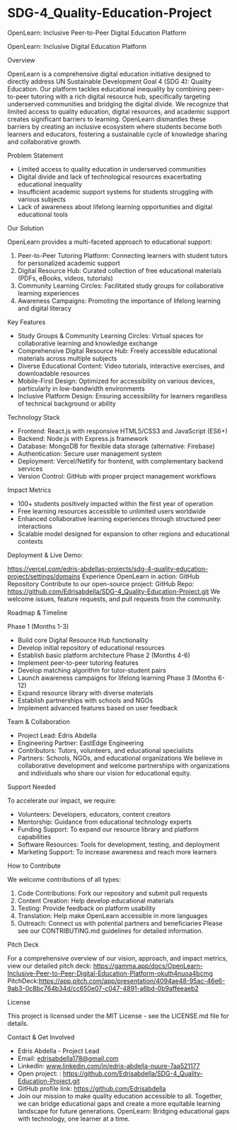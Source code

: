 # SDG-4_Quality-Education-Project
OpenLearn: Inclusive Peer-to-Peer Digital Education Platform
 
OpenLearn: Inclusive Digital Education Platform

Overview

OpenLearn is a comprehensive digital education initiative designed to directly address UN Sustainable Development Goal 4 (SDG 4): Quality Education. Our platform tackles educational inequality by combining peer-to-peer tutoring with a rich digital resource hub, specifically targeting underserved communities and bridging the digital divide.
We recognize that limited access to quality education, digital resources, and academic support creates significant barriers to learning. OpenLearn dismantles these barriers by creating an inclusive ecosystem where students become both learners and educators, fostering a sustainable cycle of knowledge sharing and collaborative growth.

Problem Statement

- 	Limited access to quality education in underserved communities
- 	Digital divide and lack of technological resources exacerbating educational inequality
- 	Insufficient academic support systems for students struggling with various subjects
- 	Lack of awareness about lifelong learning opportunities and digital educational tools

Our Solution

OpenLearn provides a multi-faceted approach to educational support:
1.  Peer-to-Peer Tutoring Platform: Connecting learners with student tutors for personalized academic support
2.  Digital Resource Hub: Curated collection of free educational materials (PDFs, eBooks, videos, tutorials)
3.  Community Learning Circles: Facilitated study groups for collaborative learning experiences
4.  Awareness Campaigns: Promoting the importance of lifelong learning and digital literacy

Key Features

- 	Study Groups & Community Learning Circles: Virtual spaces for collaborative learning and knowledge exchange
- 	Comprehensive Digital Resource Hub: Freely accessible educational materials across multiple subjects
- 	Diverse Educational Content: Video tutorials, interactive exercises, and downloadable resources
- 	Mobile-First Design: Optimized for accessibility on various devices, particularly in low-bandwidth environments
- 	Inclusive Platform Design: Ensuring accessibility for learners regardless of technical background or ability

Technology Stack

- 	Frontend: React.js with responsive HTML5/CSS3 and JavaScript (ES6+)
- 	Backend: Node.js with Express.js framework
- 	Database: MongoDB for flexible data storage (alternative: Firebase)
- 	Authentication: Secure user management system
- 	Deployment: Vercel/Netlify for frontend, with complementary backend services
- 	Version Control: GitHub with proper project management workflows

Impact Metrics

-  100+ students positively impacted within the first year of operation
- 	Free learning resources accessible to unlimited users worldwide
- 	Enhanced collaborative learning experiences through structured peer interactions
- 	Scalable model designed for expansion to other regions and educational contexts

Deployment & Live Demo:

https://vercel.com/edris-abdellas-projects/sdg-4-quality-education-project/settings/domains
Experience OpenLearn in action:
GitHub Repository
Contribute to our open-source project:
GitHub Repo: https://github.com/Edrisabdella/SDG-4_Quality-Education-Project.git
We welcome issues, feature requests, and pull requests from the community.

Roadmap & Timeline

Phase 1 (Months 1-3)
- 	Build core Digital Resource Hub functionality
-	Develop initial repository of educational resources
-	Establish basic platform architecture
Phase 2 (Months 4-6)
-	Implement peer-to-peer tutoring features
-	Develop matching algorithm for tutor-student pairs
-	Launch awareness campaigns for lifelong learning
Phase 3 (Months 6-12)
- 	Expand resource library with diverse materials
- 	Establish partnerships with schools and NGOs
- 	Implement advanced features based on user feedback

Team & Collaboration

- 	Project Lead: Edris Abdella
- 	Engineering Partner: EastEdge Engineering
- 	Contributors: Tutors, volunteers, and educational specialists
- 	Partners: Schools, NGOs, and educational organizations
We believe in collaborative development and welcome partnerships with organizations and individuals who share our vision for educational equity.

Support Needed

To accelerate our impact, we require:
- 	Volunteers: Developers, educators, content creators
- 	Mentorship: Guidance from educational technology experts
- 	Funding Support: To expand our resource library and platform capabilities
- 	Software Resources: Tools for development, testing, and deployment
- 	Marketing Support: To increase awareness and reach more learners

How to Contribute

We welcome contributions of all types:
1.  Code Contributions: Fork our repository and submit pull requests
2.  Content Creation: Help develop educational materials
3.  Testing: Provide feedback on platform usability
4.  Translation: Help make OpenLearn accessible in more languages
5.  Outreach: Connect us with potential partners and beneficiaries
Please see our CONTRIBUTING.md guidelines for detailed information.

Pitch Deck

For a comprehensive overview of our vision, approach, and impact metrics, view our detailed pitch deck: https://gamma.app/docs/OpenLearn-Inclusive-Peer-to-Peer-Digital-Education-Platform-okuth4nuoa4bcmg
PitchDeck:https://app.pitch.com/app/presentation/4094ae48-95ac-46e6-9ab3-0c8bc764b34d/cc650e07-c047-4891-a6bd-0b9affeeaeb2

License

This project is licensed under the MIT License - see the LICENSE.md file for details.

Contact & Get Involved

-  Edris Abdella - Project Lead
- 	Email: edrisabdella178@gmail.com
- 	LinkedIn: www.linkedin.com/in/edris-abdella-nuure-7aa521177
- 	Open project: : https://github.com/Edrisabdella/SDG-4_Quality-Education-Project.git
- 	GitHub profile link: https://github.com/Edrisabdella
-  Join our mission to make quality education accessible to all. Together, we can bridge educational gaps and create a more equitable learning landscape for future generations.
OpenLearn: Bridging educational gaps with technology, one learner at a time.
